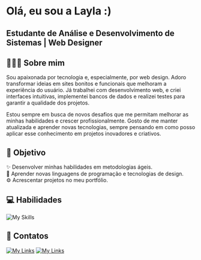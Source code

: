 
# Olá, eu sou a Layla :)

## Estudante de Análise e Desenvolvimento de Sistemas | Web Designer

## 👩🏻‍💻 Sobre mim

Sou apaixonada por tecnologia e, especialmente, por web design. Adoro transformar ideias em sites bonitos e funcionais que melhoram a experiência do usuário. Já trabalhei com desenvolvimento web, e criei interfaces intuitivas, implementei bancos de dados e realizei testes para garantir a qualidade dos projetos.

Estou sempre em busca de novos desafios que me permitam melhorar as minhas habilidades e crescer profissionalmente. Gosto de me manter atualizada e aprender novas tecnologias, sempre pensando em como posso aplicar esse conhecimento em projetos inovadores e criativos.
## 🎯 Objetivo

✨ Desenvolver minhas habilidades em metodologias ágeis.
 <br /> 
📖 Aprender novas linguagens de programação e tecnologias de design.
 <br /> 
⚙ Acrescentar projetos no meu portfólio.

## 💻 Habilidades 
![My Skills](https://skillicons.dev/icons?i=js,html,css,php,java,mysql,postgresql,figma,git)
## 📲 Contatos
[![My Links](https://skillicons.dev/icons?i=linkedin)](https://www.linkedin.com/in/laycsz/)
[![My Links](https://skillicons.dev/icons?i=gmail)](mailto:laylasousa908@gmail.com)
